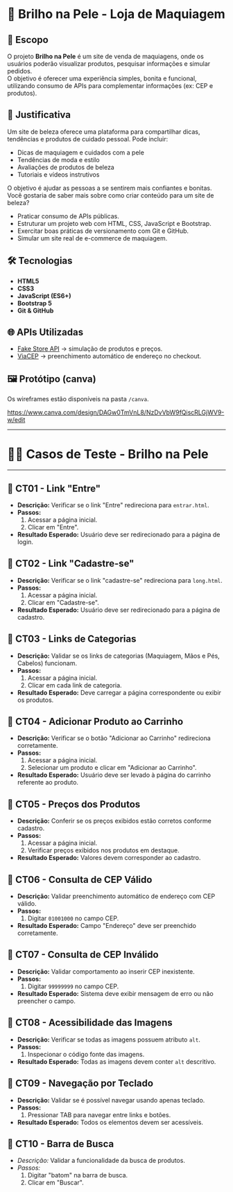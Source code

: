 # 💄 Brilho na Pele - Loja de Maquiagem

## 📌 Escopo
O projeto **Brilho na Pele** é um site de venda de maquiagens, onde os usuários poderão visualizar produtos, pesquisar informações e simular pedidos.  
O objetivo é oferecer uma experiência simples, bonita e funcional, utilizando consumo de APIs para complementar informações (ex: CEP e produtos).

## 🎯 Justificativa
Um site de beleza oferece uma plataforma para compartilhar dicas, tendências e produtos de cuidado pessoal. Pode incluir:

- Dicas de maquiagem e cuidados com a pele
- Tendências de moda e estilo
- Avaliações de produtos de beleza
- Tutoriais e vídeos instrutivos

O objetivo é ajudar as pessoas a se sentirem mais confiantes e bonitas. Você gostaria de saber mais sobre como criar conteúdo para um site de beleza?
- Praticar consumo de APIs públicas.
- Estruturar um projeto web com HTML, CSS, JavaScript e Bootstrap.
- Exercitar boas práticas de versionamento com Git e GitHub.
- Simular um site real de e-commerce de maquiagem.

## 🛠️ Tecnologias
- **HTML5**
- **CSS3**
- **JavaScript (ES6+)**
- **Bootstrap 5**
- **Git & GitHub**

## 🌐 APIs Utilizadas
- [Fake Store API](https://fakestoreapi.com/) → simulação de produtos e preços.  
- [ViaCEP](https://viacep.com.br/) → preenchimento automático de endereço no checkout.  

## 🖼️ Protótipo (canva)
Os wireframes estão disponíveis na pasta `/canva`.

https://www.canva.com/design/DAGw0TmVnL8/NzDvVbW9fQiscRLGjWV9-w/edit

---
# 📑🧪 Casos de Teste - Brilho na Pele
---

## 🔹 CT01 - Link "Entre"
- **Descrição:** Verificar se o link "Entre" redireciona para `entrar.html`.
- **Passos:**
  1. Acessar a página inicial.
  2. Clicar em "Entre".
- **Resultado Esperado:** Usuário deve ser redirecionado para a página de login.

## 🔹 CT02 - Link "Cadastre-se"
- **Descrição:** Verificar se o link "cadastre-se" redireciona para `long.html`.
- **Passos:**
  1. Acessar a página inicial.
  2. Clicar em "Cadastre-se".
- **Resultado Esperado:** Usuário deve ser redirecionado para a página de cadastro.

## 🔹 CT03 - Links de Categorias
- **Descrição:** Validar se os links de categorias (Maquiagem, Mãos e Pés, Cabelos) funcionam.
- **Passos:**
  1. Acessar a página inicial.
  2. Clicar em cada link de categoria.
- **Resultado Esperado:** Deve carregar a página correspondente ou exibir os produtos.

## 🔹 CT04 - Adicionar Produto ao Carrinho
- **Descrição:** Verificar se o botão "Adicionar ao Carrinho" redireciona corretamente.
- **Passos:**
  1. Acessar a página inicial.
  2. Selecionar um produto e clicar em "Adicionar ao Carrinho".
- **Resultado Esperado:** Usuário deve ser levado à página do carrinho referente ao produto.

## 🔹 CT05 - Preços dos Produtos
- **Descrição:** Conferir se os preços exibidos estão corretos conforme cadastro.
- **Passos:**
  1. Acessar a página inicial.
  2. Verificar preços exibidos nos produtos em destaque.
- **Resultado Esperado:** Valores devem corresponder ao cadastro.


## 🔹 CT06 - Consulta de CEP Válido
- **Descrição:** Validar preenchimento automático de endereço com CEP válido.
- **Passos:**
  1. Digitar `01001000` no campo CEP.
- **Resultado Esperado:** Campo "Endereço" deve ser preenchido corretamente.

## 🔹 CT07 - Consulta de CEP Inválido
- **Descrição:** Validar comportamento ao inserir CEP inexistente.
- **Passos:**
  1. Digitar `99999999` no campo CEP.
- **Resultado Esperado:** Sistema deve exibir mensagem de erro ou não preencher o campo.

## 🔹 CT08 - Acessibilidade das Imagens
- **Descrição:** Verificar se todas as imagens possuem atributo `alt`.
- **Passos:**
  1. Inspecionar o código fonte das imagens.
- **Resultado Esperado:** Todas as imagens devem conter `alt` descritivo.

## 🔹 CT09 - Navegação por Teclado
- **Descrição:** Validar se é possível navegar usando apenas teclado.
- **Passos:**
  1. Pressionar TAB para navegar entre links e botões.
- **Resultado Esperado:** Todos os elementos devem ser acessíveis.

 
## 🔹 CT10 - Barra de Busca
- *Descrição:* Validar a funcionalidade da busca de produtos.
- *Passos:*
  1. Digitar "batom" na barra de busca.
  2. Clicar em "Buscar".
     
